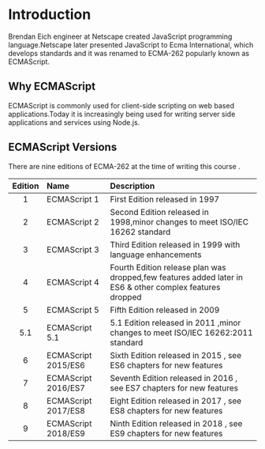 # Introduction

Brendan Eich engineer at Netscape created  JavaScript programming language.Netscape later presented JavaScript to Ecma International, which develops standards and it was renamed to ECMA-262 popularly known as ECMAScript.

## Why ECMAScript

ECMAScript is commonly used for client-side scripting on web based applications.Today it is increasingly being used for writing server side applications and services using Node.js.

## ECMAScript Versions

There are nine editions of ECMA-262  at the time of writing this course .

|Edition |  Name    | Description|
|:----:|:----------|:-------|
| 1 | ECMAScript 1 |  First Edition released in 1997   |
| 2 | ECMAScript 2 |  Second Edition released in 1998,minor changes to meet ISO/IEC 16262 standard   |
| 3 | ECMAScript 3|  Third Edition released in 1999 with language enhancements |
| 4 | ECMAScript 4|  Fourth Edition release plan was dropped,few features added later in ES6 & other complex features dropped |
| 5 | ECMAScript 5|  Fifth Edition released in 2009|
| 5.1 | ECMAScript 5.1|  5.1 Edition released in 2011 ,minor changes to meet ISO/IEC 16262:2011 standard|
| 6 | ECMAScript 2015/ES6|  Sixth Edition released in 2015 , see ES6 chapters for new features|
| 7 | ECMAScript 2016/ES7|  Seventh Edition released in 2016 , see ES7 chapters for new features|
| 8 | ECMAScript 2017/ES8|  Eight Edition released in 2017 , see ES8 chapters for new features|
| 9 | ECMAScript 2018/ES9|  Ninth Edition released in 2018 , see ES9 chapters for new features|